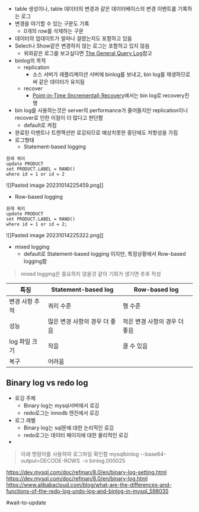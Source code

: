 - table 생성이나, table 데이터의 변경과 같은 데이터베이스의 변경 이벤트를 기록하는 로그
- 변경을 야기할 수 있는 구문도 기록
	- 0개의 row를 삭제하는 구문
- 데이터의 업데이트가 얼마나 걸렸는지도 포함하고 있음
- Select나 Show같은 변경하지 않는 로그는 포함하고 있지 않음
	- 위와같은 로그를 보고싶다면 [The General Query Log](https://dev.mysql.com/doc/refman/8.0/en/query-log.html "5.4.3 The General Query Log")참고
- binlog의 목적
	- replication
		- 소스 서버가 레플리케이션 서버에 binlog를 보내고, bin log를 재생하므로써 같은 데이터가 유지됨
	- recover
		- [Point-in-Time (Incremental) Recovery](https://dev.mysql.com/doc/refman/8.0/en/point-in-time-recovery.html "7.5 Point-in-Time (Incremental) Recovery")에서는 bin log로 recovery진행
- bin log를 사용하는것은 server의 performance가 줄어들지만 replication이나 recover로 인한 이점이 더 많다고 판단함
	- default로 켜짐
- 완료된 이벤트나 트랜잭션만 로깅되므로 예상치못한 중단에도 저항성을 가짐
- 로그형태
	- Statement-based logging 
```
원래 쿼리
update PRODUCT
set PRODUCT.LABEL = RAND()
where id = 1 or id = 2
```
![[Pasted image 20231014225459.png]]

- Row-based logging
```
원래 쿼리
update PRODUCT  
set PRODUCT.LABEL = RAND()  
where id = 1 or id = 2;
```
![[Pasted image 20231014225322.png]]
- mixed logging
	- default로 Statement-based logging 이지만, 특정상황에서 Row-based logging함
> mixed logging은 중요하지 않을것 같아 기회가 생기면 추후 작성


|특징|Statement-based log|Row-based log|
|-------|---------|-----|
|변경 사항 추적|쿼리 수준|행 수준|
|성능|많은 변경 사항의 경우 더 좋음|적은 변경 사항의 경우 더 좋음|
|log 파일 크기|작음|클 수 있음|
|복구|어려움|


## Binary log vs redo log
- 로깅 주체
	- Binary log는 mysql서버에서 로깅
	- redo로그는 innodb 엔진에서 로깅
- 로그 레벨
	- Binary log는 sql문에 대한 논리적인 로깅
	- redo로그는 데이터 페이지에 대한 물리적인 로깅
- 



> 아래 명령어를 사용하여 로그파일 확인함
> mysqlbinlog --base64-output=DECODE-ROWS  -v binlog.000025

https://dev.mysql.com/doc/refman/8.0/en/binary-log-setting.html
https://dev.mysql.com/doc/refman/8.0/en/binary-log.html
https://www.alibabacloud.com/blog/what-are-the-differences-and-functions-of-the-redo-log-undo-log-and-binlog-in-mysql_598035

#wait-to-update